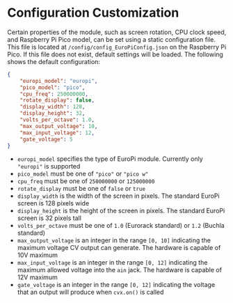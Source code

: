 # Configuration Customization

Certain properties of the module, such as screen rotation, CPU clock speed, and Raspberry Pi Pico model, can be
set using a static configuration file.  This file is located at `/config/config_EuroPiConfig.json` on the
Raspberry Pi Pico. If this file does not exist, default settings will be loaded.  The following shows the
default configuration:
```json
{
    "europi_model": "europi",
    "pico_model": "pico",
    "cpu_freq": 250000000,
    "rotate_display": false,
    "display_width": 128,
    "display_height": 32,
    "volts_per_octave": 1.0,
    "max_output_voltage": 10,
    "max_input_voltage": 12,
	"gate_voltage": 5
}
```

- `europi_model` specifies the type of EuroPi module. Currently only `"europi"` is supported
- `pico_model` must be one of `"pico"` or `"pico w"`
- `cpu_freq` must be one of `250000000` or `125000000`
- `rotate_display` must be one of `false` or `true`
- `display_width` is the width of the screen in pixels. The standard EuroPi screen is 128 pixels wide
- `display_height` is the height of the screen in pixels. The standard EuroPi screen is 32 pixels tall
- `volts_per_octave` must be one of `1.0` (Eurorack standard) or `1.2` (Buchla standard)
- `max_output_voltage` is an integer in the range `[0, 10]` indicating the maximum voltage CV output can generate.
  The hardware is capable of 10V maximum
- `max_input_voltage` is an integer in the range `[0, 12]` indicating the maximum allowed voltage into the `ain` jack.
  The hardware is capable of 12V maximum
- `gate_voltage` is an integer in the range `[0, 12]` indicating the voltage that an output will produce when `cvx.on()` is called
